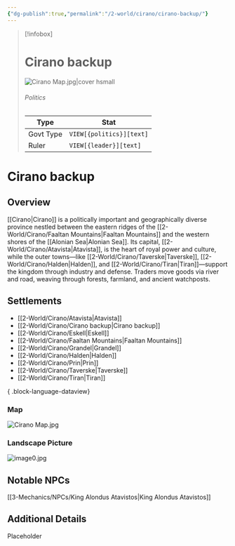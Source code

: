 ```yaml
---
{"dg-publish":true,"permalink":"/2-world/cirano/cirano-backup/"}
---
```



> [!infobox]
> # Cirano backup 
> ![Cirano Map.jpg|cover hsmall](/img/user/z_Assets/Cirano%20Map.jpg)
> ###### Politics
> Type |  Stat |
> ---|---|
> Govt Type | `VIEW[{politics}][text]` |
> Ruler | `VIEW[{leader}][text]`|


# Cirano backup
## Overview
[[Cirano\|Cirano]] is a politically important and geographically diverse province nestled between the eastern ridges of the [[2-World/Cirano/Faaltan Mountains\|Faaltan Mountains]] and the western shores of the [[Alonian Sea\|Alonian Sea]]. Its capital, [[2-World/Cirano/Atavista\|Atavista]], is the heart of royal power and culture, while the outer towns—like [[2-World/Cirano/Taverske\|Taverske]], [[2-World/Cirano/Halden\|Halden]], and [[2-World/Cirano/Tiran\|Tiran]]—support the kingdom through industry and defense. Traders move goods via river and road, weaving through forests, farmland, and ancient watchposts.

## Settlements
- [[2-World/Cirano/Atavista\|Atavista]]
- [[2-World/Cirano/Cirano backup\|Cirano backup]]
- [[2-World/Cirano/Eskell\|Eskell]]
- [[2-World/Cirano/Faaltan Mountains\|Faaltan Mountains]]
- [[2-World/Cirano/Grandel\|Grandel]]
- [[2-World/Cirano/Halden\|Halden]]
- [[2-World/Cirano/Prin\|Prin]]
- [[2-World/Cirano/Taverske\|Taverske]]
- [[2-World/Cirano/Tiran\|Tiran]]

{ .block-language-dataview}

### Map
![Cirano Map.jpg](/img/user/z_Assets/Cirano%20Map.jpg)

### Landscape Picture
![image0.jpg](/img/user/z_Assets/image0.jpg)

## Notable NPCs
[[3-Mechanics/NPCs/King Alondus Atavistos\|King Alondus Atavistos]]

## Additional Details
Placeholder
